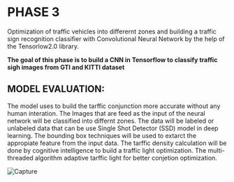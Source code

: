 # PHASE 3 

Optimization of traffic vehicles into differernt zones and building a traffic sign recognition classifier with Convolutional Neural Network by the help of the Tensorlow2.0 library.

**The goal of this phase is to build a CNN in Tensorflow to classify traffic sigh images from GTI and KITTI dataset**

## MODEL EVALUATION: 

The model uses to build the tarffic conjunction more accurate without any human interation. The Images that are feed as the input of the neural network will be classified into differnt zones. The data will be labeled or unlabeled data that can be use Single Shot Detector (SSD) model in deep learning. The bounding box techniques will be used to extarct the appropiate feature from the input data. The tarffic density calculation will be done by cognitive intelligence to build a traffic light optimization. The multi-threaded algorithm  adaptive tarffic light for better conjetion optimization. 


![Capture](https://user-images.githubusercontent.com/49672241/96913378-2829be00-14c1-11eb-9163-ec63acd2c71e.png)

